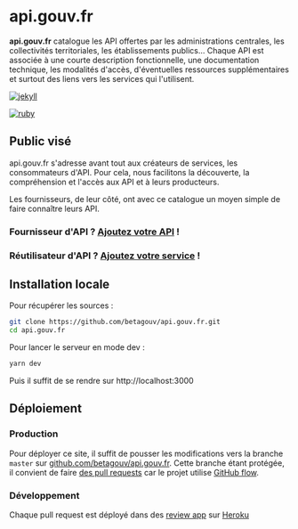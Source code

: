 # api.gouv.fr

**api.gouv.fr** catalogue les API offertes par les administrations centrales, les
collectivités territoriales, les établissements publics… Chaque API est
associée à une courte description fonctionnelle, une documentation technique,
les modalités d'accès, d'éventuelles ressources supplémentaires et surtout des
liens vers les services qui l'utilisent.

[![jekyll](https://img.shields.io/badge/jekyll-v3.7-informational)](https://jekyllrb.com/)

[![ruby](https://img.shields.io/badge/ruby-v2.5.1-informational)](https://ruby-doc.org/stdlib-2.5.1/)

## Public visé

api.gouv.fr s'adresse avant tout aux créateurs de services, les consommateurs
d'API. Pour cela, nous facilitons la découverte, la compréhension et l'accès
aux API et à leurs producteurs.

Les fournisseurs, de leur côté, ont avec ce catalogue un moyen simple de faire connaître leurs API.

### Fournisseur d'API ? [Ajoutez votre API](https://github.com/betagouv/api.gouv.fr/blob/master/CONTRIBUTING.md#ajouter-une-api) !

### Réutilisateur d'API ? [Ajoutez votre service](https://github.com/betagouv/api.gouv.fr/blob/master/CONTRIBUTING.md#ajouter-un-service) !

## Installation locale

Pour récupérer les sources :

```sh
git clone https://github.com/betagouv/api.gouv.fr.git
cd api.gouv.fr
```

Pour lancer le serveur en mode dev :

```sh
yarn dev
```

Puis il suffit de se rendre sur http://localhost:3000

## Déploiement

### Production

Pour déployer ce site, il suffit de pousser les modifications vers la branche
`master` sur
[github.com/betagouv/api.gouv.fr](https://github.com/betagouv/api.gouv.fr).
Cette branche étant protégée, il convient de faire [des pull
requests](https://help.github.com/articles/using-pull-requests/) car le projet
utilise [GitHub flow](https://guides.github.com/introduction/flow/).

### Développement

Chaque pull request est déployé dans des [review app](https://devcenter.heroku.com/articles/github-integration-review-apps) sur [Heroku](https://dashboard.heroku.com/)
